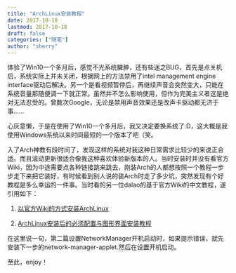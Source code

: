 ```yaml
---
title: "ArchLinux安装教程"
date: 2017-10-18
lastmod: 2017-10-18
draft: false
categories: ["随笔"]
author: "sherry"
---
```

体验了Win10一个多月后，感觉不光系统臃肿，还有些迷之BUG，首先是点关机后，系统实际上并未关闭，根据网上的方法禁用了intel management engine interface驱动后解决。另一个是看视频暂停后，再继续声音会突然变大，只能在系统音量那随便调一下就正常。虽然并不怎么影响使用，但作为完美主义者这是绝对无法忍受的。曾数次Google，无论是禁用声音效果还是改声卡驱动都无济于事……

心灰意懒，于是在使用了Win10一个多月后，我又决定要换系统了:D，这大概是我使用Windows系统以来时间最短的一个版本了吧（笑。

<!--more-->

入了Arch神教有段时间了，发现这样的系统对我这种日常需求比较少的来说正合适。而且滚动更新很适合像我这种喜欢体验新版本的人。当时安装时并没有看官方Wiki，因为中途需要点各种链接跳来跳去，刚装Arch的人都想按照一个教程一步步走下来把它装好，有时候看到别人说的装Arch时走了多少坑，突然发现有个好教程是多么幸运的一件事。当时看的另一位dalao的基于官方Wiki的中文教程，遂引用如下：

1. [以官方Wiki的方式安装ArchLinux](http://www.viseator.com/2017/05/17/arch_install/)

2. [ArchLinux安装后的必须配置与图形界面安装教程](http://www.viseator.com/2017/05/19/arch_setup/)

在这里说一句，第二篇设置NetworkManager开机启动时，如果提示错误，就先安装下一步的network-manager-applet.然后在设置开机启动。

至此，enjoy！